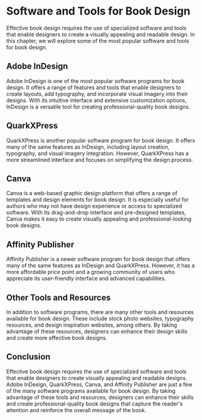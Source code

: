 Software and Tools for Book Design
===========================================================================================

Effective book design requires the use of specialized software and tools that enable designers to create a visually appealing and readable design. In this chapter, we will explore some of the most popular software and tools for book design.

Adobe InDesign
--------------

Adobe InDesign is one of the most popular software programs for book design. It offers a range of features and tools that enable designers to create layouts, add typography, and incorporate visual imagery into their designs. With its intuitive interface and extensive customization options, InDesign is a versatile tool for creating professional-quality book designs.

QuarkXPress
-----------

QuarkXPress is another popular software program for book design. It offers many of the same features as InDesign, including layout creation, typography, and visual imagery integration. However, QuarkXPress has a more streamlined interface and focuses on simplifying the design process.

Canva
-----

Canva is a web-based graphic design platform that offers a range of templates and design elements for book design. It is especially useful for authors who may not have design experience or access to specialized software. With its drag-and-drop interface and pre-designed templates, Canva makes it easy to create visually appealing and professional-looking book designs.

Affinity Publisher
------------------

Affinity Publisher is a newer software program for book design that offers many of the same features as InDesign and QuarkXPress. However, it has a more affordable price point and a growing community of users who appreciate its user-friendly interface and advanced capabilities.

Other Tools and Resources
-------------------------

In addition to software programs, there are many other tools and resources available for book design. These include stock photo websites, typography resources, and design inspiration websites, among others. By taking advantage of these resources, designers can enhance their design skills and create more effective book designs.

Conclusion
----------

Effective book design requires the use of specialized software and tools that enable designers to create visually appealing and readable designs. Adobe InDesign, QuarkXPress, Canva, and Affinity Publisher are just a few of the many software programs available for book design. By taking advantage of these tools and resources, designers can enhance their skills and create professional-quality book designs that capture the reader's attention and reinforce the overall message of the book.
